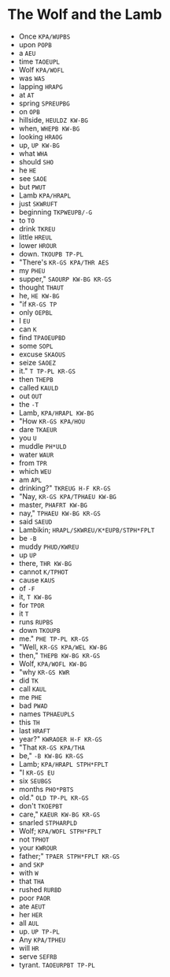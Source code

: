 # The Wolf and the Lamb

* Once `KPA/WUPBS`
* upon `POPB`
* a `AEU`
* time `TAOEUPL`
* Wolf `KPA/WOFL`
* was `WAS`
* lapping `HRAPG`
* at `AT`
* spring `SPREUPBG`
* on `OPB`
* hillside, `HEULDZ KW-BG`
* when, `WHEPB KW-BG`
* looking `HRAOG`
* up, `UP KW-BG`
* what `WHA`
* should `SHO`
* he `HE`
* see `SAOE`
* but `PWUT`
* Lamb `KPA/HRAPL`
* just `SKWRUFT`
* beginning `TKPWEUPB/-G`
* to `TO`
* drink `TKREU`
* little `HREUL`
* lower `HROUR`
* down. `TKOUPB TP-PL`
* "There's `KR-GS KPA/THR AES`
* my `PHEU`
* supper," `SAOURP KW-BG KR-GS`
* thought `THAUT`
* he, `HE KW-BG`
* "if `KR-GS TP`
* only `OEPBL`
* I `EU`
* can `K`
* find `TPAOEUPBD`
* some `SOPL`
* excuse `SKAOUS`
* seize `SAOEZ`
* it." `T TP-PL KR-GS`
* then `THEPB`
* called `KAULD`
* out `OUT`
* the `-T`
* Lamb, `KPA/HRAPL KW-BG`
* "How `KR-GS KPA/HOU`
* dare `TKAEUR`
* you `U`
* muddle `PH*ULD`
* water `WAUR`
* from `TPR`
* which `WEU`
* am `APL`
* drinking?" `TKREUG H-F KR-GS`
* "Nay, `KR-GS KPA/TPHAEU KW-BG`
* master, `PHAFRT KW-BG`
* nay," `TPHAEU KW-BG KR-GS`
* said `SAEUD`
* Lambikin; `HRAPL/SKWREU/K*EUPB/STPH*FPLT`
* be `-B`
* muddy `PHUD/KWREU`
* up `UP`
* there, `THR KW-BG`
* cannot `K/TPHOT`
* cause `KAUS`
* of `-F`
* it, `T KW-BG`
* for `TPOR`
* it `T`
* runs `RUPBS`
* down `TKOUPB`
* me." `PHE TP-PL KR-GS`
* "Well, `KR-GS KPA/WEL KW-BG`
* then," `THEPB KW-BG KR-GS`
* Wolf, `KPA/WOFL KW-BG`
* "why `KR-GS KWR`
* did `TK`
* call `KAUL`
* me `PHE`
* bad `PWAD`
* names `TPHAEUPLS`
* this `TH`
* last `HRAFT`
* year?" `KWRAOER H-F KR-GS`
* "That `KR-GS KPA/THA`
* be," `-B KW-BG KR-GS`
* Lamb; `KPA/HRAPL STPH*FPLT`
* "I `KR-GS EU`
* six `SEUBGS`
* months `PHO*PBTS`
* old." `OLD TP-PL KR-GS`
* don't `TKOEPBT`
* care," `KAEUR KW-BG KR-GS`
* snarled `STPHARPLD`
* Wolf; `KPA/WOFL STPH*FPLT`
* not `TPHOT`
* your `KWROUR`
* father;" `TPAER STPH*FPLT KR-GS`
* and `SKP`
* with `W`
* that `THA`
* rushed `RURBD`
* poor `PAOR`
* ate `AEUT`
* her `HER`
* all `AUL`
* up. `UP TP-PL`
* Any `KPA/TPHEU`
* will `HR`
* serve `SEFRB`
* tyrant. `TAOEURPBT TP-PL`
